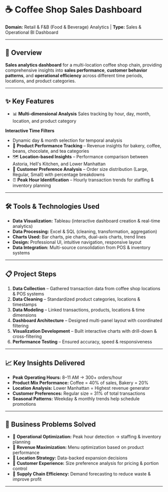 # ☕ Coffee Shop Sales Dashboard

**Domain:** Retail & F&B (Food & Beverage) Analytics | **Type:** Sales & Operational BI Dashboard

---

## 🎯 Overview  
**Sales analytics dashboard** for a multi-location coffee shop chain, providing comprehensive insights into **sales performance**, **customer behavior patterns**, and **operational efficiency** across different time periods, locations, and product categories.

---

## ✨ Key Features  

- 📊 **Multi-dimensional Analysis**
Sales tracking by hour, day, month, location, and product category
 
**Interactive Time Filters**
- Dynamic day & month selection for temporal analysis  
- 🥐 **Product Performance Tracking** – Revenue insights for bakery, coffee, beans, chocolate, and tea categories  
- 🗺 **Location-based Insights** – Performance comparison between Astoria, Hell's Kitchen, and Lower Manhattan  
- 👥 **Customer Preference Analysis** – Order size distribution (Large, Regular, Small) with percentage breakdowns  
- ⏰ **Peak Hour Identification** – Hourly transaction trends for staffing & inventory planning  

---

## 🛠 Tools & Technologies Used  

- **Data Visualization:** Tableau (interactive dashboard creation & real-time analytics)  
- **Data Processing:** Excel & SQL (cleaning, transformation, aggregation)  
- **Charts Used:** Bar charts, pie charts, dual-axis charts, trend lines  
- **Design:** Professional UI, intuitive navigation, responsive layout  
- **Data Integration:** Multi-source consolidation from POS & inventory systems  

---

## 📋 Project Steps  

1. **Data Collection** – Gathered transaction data from coffee shop locations & POS systems  
2. **Data Cleaning** – Standardized product categories, locations & timestamps  
3. **Data Modeling** – Linked transactions, products, locations & time dimensions  
4. **Dashboard Architecture** – Designed multi-panel layout with coordinated filtering  
5. **Visualization Development** – Built interactive charts with drill-down & cross-filtering  
6. **Performance Testing** – Ensured accuracy, speed & responsiveness  

---

## 📈 Key Insights Delivered  

- **Peak Operating Hours:** 8–11 AM → 300+ orders/hour  
- **Product Mix Performance:** Coffee = 40% of sales, Bakery = 20%  
- **Location Analysis:** Lower Manhattan = Highest revenue generator  
- **Customer Preferences:** Regular size = 31% of total transactions  
- **Seasonal Patterns:** Weekday & monthly trends help schedule promotions  

---

## 🎯 Business Problems Solved  

- 📌 **Operational Optimization:** Peak hour detection → staffing & inventory planning  
- 📌 **Revenue Maximization:** Menu optimization based on product performance  
- 📌 **Location Strategy:** Data-backed expansion decisions  
- 📌 **Customer Experience:** Size preference analysis for pricing & portion control  
- 📌 **Supply Chain Efficiency:** Demand forecasting to reduce waste & improve profit  

---
